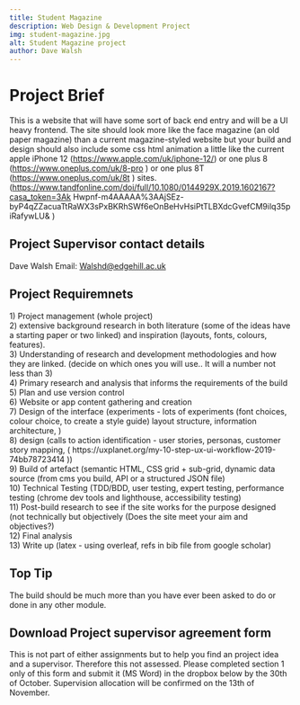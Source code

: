```yaml
---
title: Student Magazine
description: Web Design & Development Project
img: student-magazine.jpg
alt: Student Magazine project
author: Dave Walsh 
---
```


# Project Brief 
This is a website that will have some sort of back end entry and will be a UI heavy frontend.
The site should look more like the face magazine (an old paper magazine) than a current
magazine-styled website but your build and design should also include some css html
animation a little like the current apple iPhone 12 (https://www.apple.com/uk/iphone-12/)
or one plus 8 (https://www.oneplus.com/uk/8-pro ) or one plus 8T
(https://www.oneplus.com/uk/8t ) sites.
(https://www.tandfonline.com/doi/full/10.1080/0144929X.2019.1602167?casa_token=3Ak
Hwpnf-m4AAAAA%3AAjSEz-byP4qZZacuaTtRaWX3sPxBKRhSWf6eOnBeHvHsiPtTLBXdcGvefCM9ilq35piRafywLU& )

## Project Supervisor contact details
Dave Walsh
Email: Walshd@edgehill.ac.uk

## Project Requiremnets
<div class="text-block">
1) Project management (whole project)
</div>
<div class="text-block">
2) extensive background research in both literature (some of the ideas have a starting
paper or two linked) and inspiration (layouts, fonts, colours, features).
</div>
<div class="text-block">
3) Understanding of research and development methodologies and how they are linked.
(decide on which ones you will use.. It will a number not less than 3)
</div>
<div class="text-block">
4) Primary research and analysis that informs the requirements of the build
</div>
<div class="text-block">
5) Plan and use version control
</div>
<div class="text-block">
6) Website or app content gathering and creation
</div>
<div class="text-block">
7) Design of the interface (experiments - lots of experiments (font choices, colour
choice, to create a style guide) layout structure, information architecture, )
</div>
<div class="text-block">
8) design (calls to action identification - user stories, personas, customer story
mapping, ( https://uxplanet.org/my-10-step-ux-ui-workflow-2019-74bb78723414 ))
</div>
<div class="text-block">
9) Build of artefact (semantic HTML, CSS grid + sub-grid, dynamic data source (from
cms you build, API or a structured JSON file)
</div>
<div class="text-block">
10) Technical Testing (TDD/BDD, user testing, expert testing, performance testing
(chrome dev tools and lighthouse, accessibility testing)
</div>
<div class="text-block">
11) Post-build research to see if the site works for the purpose designed (not technically
but objectively (Does the site meet your aim and objectives?)
</div>
<div class="text-block">
12) Final analysis
</div>
<div class="text-block">
13) Write up (latex - using overleaf, refs in bib file from google scholar)
</div>


## Top Tip
<div class="text-block border-text-block">
The build should be much more than you have ever
been asked to do or done in any other module.
</div>

## Download Project supervisor agreement form 
This is not part of either assignments but to help you find an project idea and a supervisor. Therefore this not assessed. 
Please completed section 1 only of this form and submit it (MS Word) in the dropbox below by the 30th of October. 
Supervision allocation will be confirmed on the 13th of November.
